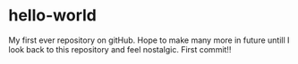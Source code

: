 # hello-world
My first ever repository on gitHub. Hope to make many more in future untill I look back to this repository and feel nostalgic.
First commit!!
